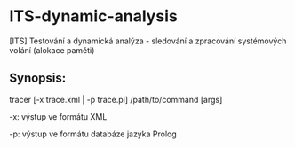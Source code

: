 ITS-dynamic-analysis
====================

[ITS] Testování a dynamická analýza - sledování a zpracování systémových volání (alokace paměti)

Synopsis:
---------
tracer [-x trace.xml | -p trace.pl] /path/to/command [args]

-x: výstup ve formátu XML

-p: výstup ve formátu databáze jazyka Prolog
